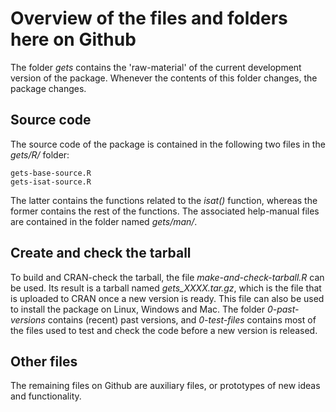 # Overview of the files and folders here on Github
The folder *gets* contains the 'raw-material' of the current development version of the package. Whenever the contents of this folder changes, the package changes.

## Source code
The source code of the package is contained in the following two files in the *gets/R/* folder:

    gets-base-source.R
    gets-isat-source.R

The latter contains the functions related to the *isat()* function, whereas the former contains the rest of the functions. The associated help-manual files are contained in the folder named *gets/man/*.

## Create and check the tarball
To build and CRAN-check the tarball, the file *make-and-check-tarball.R* can be used. Its result is a tarball named *gets_XXXX.tar.gz*, which is the file that is uploaded to CRAN once a new version is ready. This file can also be used to install the package on Linux, Windows and Mac. The folder *0-past-versions* contains (recent) past versions, and *0-test-files* contains most of the files used to test and check the code before a new version is released.

## Other files
The remaining files on Github are auxiliary files, or prototypes of new ideas and functionality.
